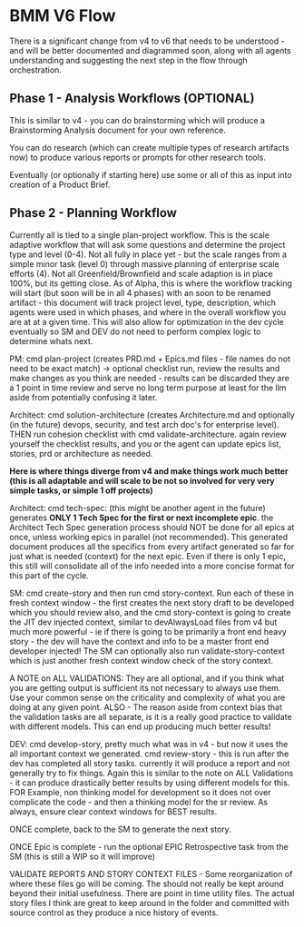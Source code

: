# BMM V6 Flow

There is a significant change from v4 to v6 that needs to be understood - and will be better documented and diagrammed soon, along with all agents understanding and suggesting the next step in the flow through orchestration.

## Phase 1 - Analysis Workflows (OPTIONAL)

This is similar to v4 - you can do brainstorming which will produce a Brainstorming Analysis document for your own reference.

You can do research (which can create multiple types of research artifacts now) to produce various reports or prompts for other research tools.

Eventually (or optionally if starting here) use some or all of this as input into creation of a Product Brief.

## Phase 2 - Planning Workflow

Currently all is tied to a single plan-project workflow. This is the scale adaptive workflow that will ask some questions and determine the project type and level (0-4). Not all fully in place yet - but the scale ranges from a simple minor task (level 0) through massive planning of enterprise scale efforts (4). Not all Greenfield/Brownfield and scale adaption is in place 100%, but its getting close. As of Alpha, this is where the workflow tracking will start (but soon will be in all 4 phases) with an soon to be renamed artifact - this document will track project level, type, description, which agents were used in which phases, and where in the overall workflow you are at at a given time. This will also allow for optimization in the dev cycle eventually so SM and DEV do not need to perform complex logic to determine whats next.

PM: cmd plan-project (creates PRD.md + Epics.md files - file names do not need to be exact match) -> optional checklist run, review the results and make changes as you think are needed - results can be discarded they are a 1 point in time review and serve no long term purpose at least for the llm aside from potentially confusing it later.

Architect: cmd solution-architecture (creates Architecture.md and optionally (in the future) devops, security, and test arch doc's for enterprise level). THEN run cohesion checklist with cmd validate-architecture. again review yourself the checklist results, and you or the agent can update epics list, stories, prd or architecture as needed.

**Here is where things diverge from v4 and make things work much better (this is all adaptable and will scale to be not so involved for very very simple tasks, or simple 1 off projects)**

Architect: cmd tech-spec: (this might be another agent in the future) generates **ONLY 1 Tech Spec for the first or next incomplete epic**. the Architect Tech Spec generation process should NOT be done for all epics at once, unless working epics in parallel (not recommended). This generated document produces all the specifics from every artifact generated so far for just what is needed (context) for the next epic. Even if there is only 1 epic, this still will consolidate all of the info needed into a more concise format for this part of the cycle.

SM: cmd create-story and then run cmd story-context. Run each of these in fresh context window - the first creates the next story draft to be developed which you should review also, and the cmd story-context is going to create the JIT dev injected context, similar to devAlwaysLoad files from v4 but much more powerful - ie if there is going to be primarily a front end heavy story - the dev will have the context and info to be a master front end developer injected! The SM can optionally also run validate-story-context which is just another fresh context window check of the story context.

A NOTE on ALL VALIDATIONS: They are all optional, and if you think what you are getting output is sufficient its not necessary to always use them. Use your common sense on the criticality and complexity of what you are doing at any given point. ALSO - The reason aside from context bias that the validation tasks are all separate, is it is a really good practice to validate with different models. This can end up producing much better results!

DEV: cmd develop-story, pretty much what was in v4 - but now it uses the all important context we generated. cmd review-story - this is run after the dev has completed all story tasks. currently it will produce a report and not generally try to fix things. Again this is similar to the note on ALL Validations - it can produce drastically better results by using different models for this. FOR Example, non thinking model for development so it does not over complicate the code - and then a thinking model for the sr review. As always, ensure clear context windows for BEST results.

ONCE complete, back to the SM to generate the next story.

ONCE Epic is complete - run the optional EPIC Retrospective task from the SM (this is still a WIP so it will improve)

VALIDATE REPORTS AND STORY CONTEXT FILES - Some reorganization of where these files go will be coming. The should not really be kept around beyond their initial usefulness. There are point in time utility files. The actual story files I think are great to keep around in the folder and committed with source control as they produce a nice history of events.

